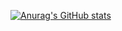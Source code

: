 
[![Anurag's GitHub stats](https://github-readme-stats.vercel.app/api?username=marios-stam&count_private=true&theme=nord)](https://github.com/anuraghazra/github-readme-stats)
<!--
**marios-stam/marios-stam** is a ✨ _special_ ✨ repository because its `README.md` (this file) appears on your GitHub profile.

Here are some ideas to get you started:

- 🔭 I’m currently working on ...
- 🌱 I’m currently learning ...
- 👯 I’m looking to collaborate on ...
- 🤔 I’m looking for help with ...
- 💬 Ask me about ...
- 📫 How to reach me: ...
- 😄 Pronouns: ...
- ⚡ Fun fact: ...
-->
